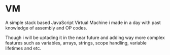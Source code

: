 # VM
A simple stack based JavaScript Virtual Machine i made in a day with past knowledge of assembly and OP codes.

Though i will be uptading it in the near future and adding way more complex features such as variables, arrays, strings, scope handling, variable lifetimes and etc.
